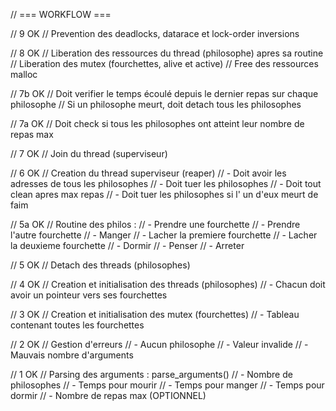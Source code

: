 // === WORKFLOW ===

// 9 OK
// Prevention des deadlocks, datarace et lock-order inversions

// 8 OK
// Liberation des ressources du thread (philosophe) apres sa routine
// Liberation des mutex (fourchettes, alive et active)
// Free des ressources malloc

// 7b OK
// Doit verifier le temps écoulé depuis le dernier repas sur chaque philosophe
// Si un philosophe meurt, doit detach tous les philosophes

// 7a OK
// Doit check si tous les philosophes ont atteint leur nombre de repas max

// 7 OK
// Join du thread (superviseur)

// 6 OK
// Creation du thread superviseur (reaper)
//  - Doit avoir les adresses de tous les philosophes
//  - Doit tuer les philosophes
//  - Doit tout clean apres max repas
//  - Doit tuer les philosophes si l' un d'eux meurt de faim

// 5a OK
// Routine des philos :
//  - Prendre une fourchette
//  - Prendre l'autre fourchette
//  - Manger
//  - Lacher la premiere fourchette
//  - Lacher la deuxieme fourchette
//  - Dormir
//  - Penser
//  - Arreter

// 5 OK
// Detach des threads (philosophes)

// 4 OK
// Creation et initialisation des threads (philosophes)
//  - Chacun doit avoir un pointeur vers ses fourchettes

// 3 OK
// Creation et initialisation des mutex (fourchettes)
// - Tableau contenant toutes les fourchettes

// 2 OK
// Gestion d'erreurs
//  - Aucun philosophe
//  - Valeur invalide
//  - Mauvais nombre d'arguments

// 1 OK
// Parsing des arguments : parse_arguments()
//  - Nombre de philosophes
//  - Temps pour mourir
//  - Temps pour manger
//  - Temps pour dormir
//  - Nombre de repas max (OPTIONNEL)